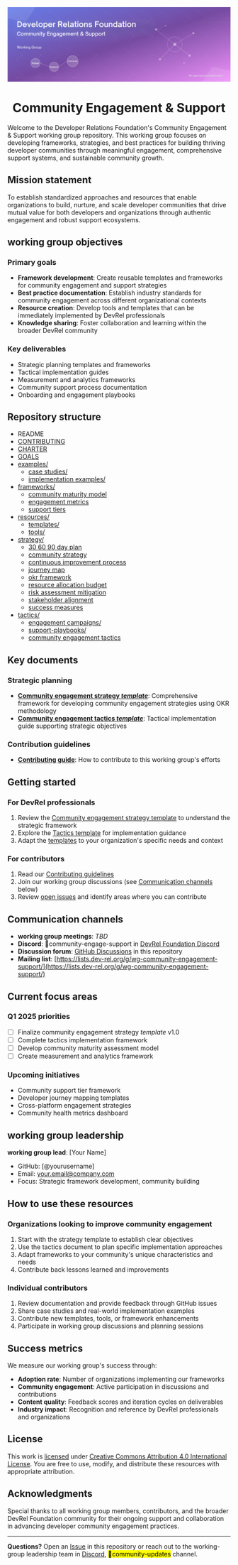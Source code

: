<p align="center">
<img src="resources/tools/devrel_foundation_community_banner.png" alt="Developer Relations Foundation Community Engagement & Support working group" />
</p>

<h1 align="center" style="border-bottom: none">
    Community Engagement & Support
</h1>

Welcome to the Developer Relations Foundation's Community Engagement & Support working group repository. This working group focuses on developing frameworks, strategies, and best practices for building thriving developer communities through meaningful engagement, comprehensive support systems, and sustainable community growth.

## Mission statement

To establish standardized approaches and resources that enable organizations to build, nurture, and scale developer communities that drive mutual value for both developers and organizations through authentic engagement and robust support ecosystems.

## working group objectives

### Primary goals
- **Framework development**: Create reusable templates and frameworks for community engagement and support strategies
- **Best practice documentation**: Establish industry standards for community engagement across different organizational contexts
- **Resource creation**: Develop tools and templates that can be immediately implemented by DevRel professionals
- **Knowledge sharing**: Foster collaboration and learning within the broader DevRel community

### Key deliverables
- Strategic planning templates and frameworks
- Tactical implementation guides
- Measurement and analytics frameworks
- Community support process documentation
- Onboarding and engagement playbooks

## Repository structure

- README
- [CONTRIBUTING](./CONTRIBUTING.md)
- [CHARTER](./CHARTER.md)
- [GOALS](GOALS.md)
- [examples/](./examples/)
  - [case studies/](./examples/case-studes/)
  - [implementation examples/](./examples/implementation-examples/)
- [frameworks/](./frameworks/)
  - [community maturity model](./frameworks/community_maturity_model.md)
  - [engagement metrics](./frameworks/engagement_metrics.md)
  - [support tiers](./frameworks/support_tiers.md)
- [resources/](./resources/)
  - [templates/](./resources/templates/)
  - [tools/](./resources/tools/)
- [strategy/](./strategy/)
  - [30 60 90 day plan](./strategy/30_60_90_day_plan.md)
  - [community strategy](./strategy/community_strategy.md)
  - [continuous improvement process](./strategy/continuous_improvement_process.md)
  - [journey map](./strategy/journey_map.md)
  - [okr framework](./strategy/okr_framework.md)
  - [resource allocation budget](./strategy/resource_allocation_budget.md)
  - [risk assessment mitigation](./strategy/risk_assessment_mitigation.md)
  - [stakeholder alignment](./strategy/stakeholder_alignment.md)
  - [success measures](./strategy/success_measures.md)
- [tactics/](./tactics/)
  - [engagement campaigns/](./tactics/engagement-campaigns/)
  - [support-playbooks/](./tactics/support-playbooks/)
  - [community engagement tactics](./tactics/community_engagement_tactics.md)

## Key documents

### Strategic planning
- **[Community engagement strategy _template_](./strategy/community_strategy.md)**: Comprehensive framework for developing community engagement strategies using OKR methodology
- **[Community engagement tactics _template_](./tactics/community_engagement_tactics.md)**: Tactical implementation guide supporting strategic objectives

### Contribution guidelines
- **[Contributing guide](./CONTRIBUTING.md)**: How to contribute to this working group's efforts

## Getting started

### For DevRel professionals
1. Review the [Community engagement strategy template](./strategy/community_strategy.md) to understand the strategic framework
2. Explore the [Tactics template](./tactics/community_engagement_tactics.md) for implementation guidance
3. Adapt the [templates](./resources/templates/) to your organization's specific needs and context

### For contributors
1. Read our [Contributing guidelines](./CONTRIBUTING.md)
2. Join our working group discussions (see [Communication channels](#communication-channels) below)
3. Review [open issues](https://github.com/DevRel-Foundation/wg-community-engagement-support/issues) and identify areas where you can contribute

## Communication channels

- **working group meetings**: _TBD_
- **Discord**: 🙋community-engage-support in [DevRel Foundation Discord](https://discord.gg/ukMnmFjw43)
- **Discussion forum**: [GitHub Discussions](https://github.com/DevRel-Foundation/wg-community-engagement-support/discussions) in this repository
- **Mailing list**: [https://lists.dev-rel.org/g/wg-community-engagement-support/](https://lists.dev-rel.org/g/wg-community-engagement-support/)

## Current focus areas

### Q1 2025 priorities
- [ ] Finalize community engagement strategy _template_ v1.0
- [ ] Complete tactics implementation framework
- [ ] Develop community maturity assessment model
- [ ] Create measurement and analytics framework

### Upcoming initiatives
- Community support tier framework
- Developer journey mapping templates
- Cross-platform engagement strategies
- Community health metrics dashboard

## working group leadership

**working group lead**: [Your Name]
- GitHub: [@yourusername]
- Email: your.email@company.com
- Focus: Strategic framework development, community building

## How to use these resources

### Organizations looking to improve community engagement
1. Start with the strategy template to establish clear objectives
2. Use the tactics document to plan specific implementation approaches
3. Adapt frameworks to your community's unique characteristics and needs
4. Contribute back lessons learned and improvements

### Individual contributors
1. Review documentation and provide feedback through GitHub issues
2. Share case studies and real-world implementation examples
3. Contribute new templates, tools, or framework enhancements
4. Participate in working group discussions and planning sessions

## Success metrics

We measure our working group's success through:
- **Adoption rate**: Number of organizations implementing our frameworks
- **Community engagement**: Active participation in discussions and contributions
- **Content quality**: Feedback scores and iteration cycles on deliverables
- **Industry impact**: Recognition and reference by DevRel professionals and organizations

## License

This work is [licensed](./LICENSE) under [Creative Commons Attribution 4.0 International License](https://creativecommons.org/licenses/by/4.0/). You are free to use, modify, and distribute these resources with appropriate attribution.

## Acknowledgments

Special thanks to all working group members, contributors, and the broader DevRel Foundation community for their ongoing support and collaboration in advancing developer community engagement practices.

---

**Questions?** Open an [Issue](https://github.com/DevRel-Foundation/wg-community-engagement-support/issues) in this repository or reach out to the working-group leadership team in [Discord](https://discord.gg/ukMnmFjw43), <mark>🌱community-updates</mark> channel.